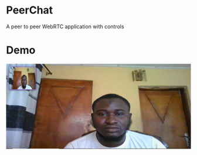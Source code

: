 # PeerChat

A peer to peer WebRTC application with controls

# Demo

<img src="./images/snapshot.png">
